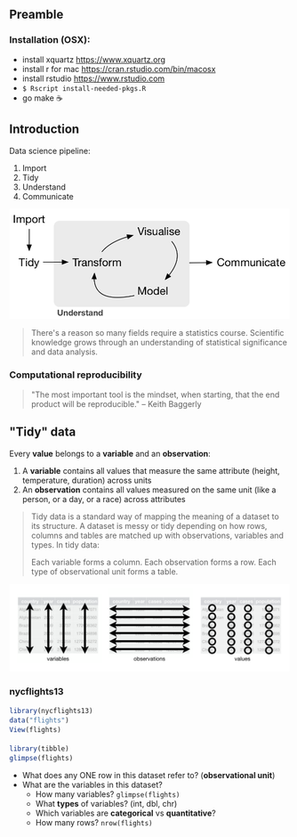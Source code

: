 ## Preamble

### Installation (OSX):
- install xquartz https://www.xquartz.org
- install r for mac https://cran.rstudio.com/bin/macosx
- install rstudio https://www.rstudio.com
- `$ Rscript install-needed-pkgs.R`
- go make ☕

## Introduction

Data science pipeline:
1. Import
2. Tidy
3. Understand
4. Communicate

![](images/data-science-pipeline.png)

> There's a reason so many fields require a statistics course. Scientific knowledge grows through an understanding of statistical significance and data analysis.

### Computational reproducibility

> "The most important tool is the mindset, when starting, that the end product will be reproducible." – Keith Baggerly

## "Tidy" data

Every **value** belongs to a **variable** and an **observation**:
  1. A **variable** contains all values that measure the same attribute (height, temperature, duration) across units
  2. An **observation** contains all values measured on the same unit (like a person, or a day, or a race) across attributes

> Tidy data is a standard way of mapping the meaning of a dataset to its structure. A dataset is messy or tidy depending on how rows, columns and tables are matched up with observations, variables and types. In tidy data:
>
>Each variable forms a column.
>Each observation forms a row.
>Each type of observational unit forms a table.

![](images/variables-observations-values.png)

### nycflights13

```R
library(nycflights13)
data("flights")
View(flights)

library(tibble)
glimpse(flights)
```

- What does any ONE row in this dataset refer to? (**observational unit**)
- What are the variables in this dataset?
  - How many variables? `glimpse(flights)`
  - What **types** of variables? (int, dbl, chr)
  - Which variables are **categorical** vs **quantitative**?
  - How many rows? `nrow(flights)`
